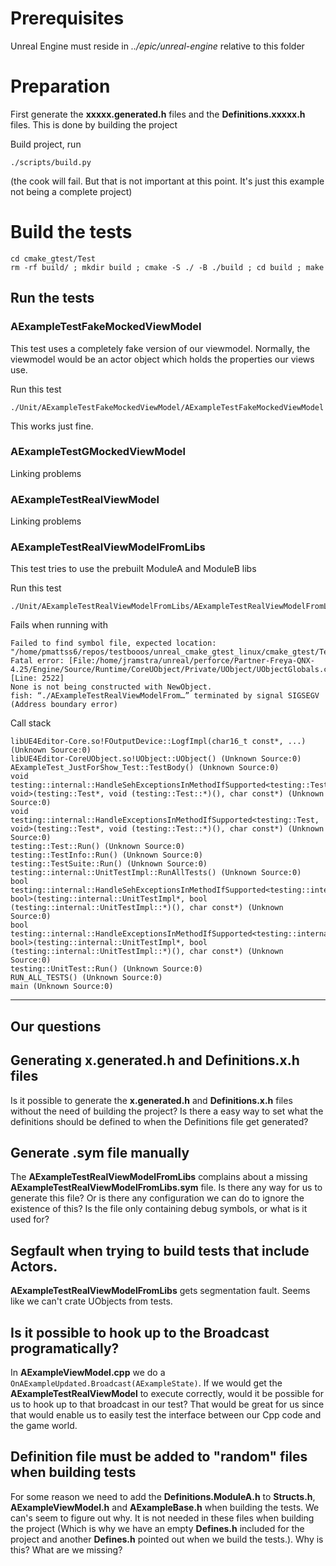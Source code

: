 # Prerequisites
Unreal Engine must reside in *../epic/unreal-engine* relative to this folder

# Preparation
First generate the **xxxxx.generated.h** files and the **Definitions.xxxxx.h** files. This is done by building the project

Build project, run
```
./scripts/build.py
```
(the cook will fail. But that is not important at this point. It's just this example not being a complete project)

# Build the tests

```
cd cmake_gtest/Test
rm -rf build/ ; mkdir build ; cmake -S ./ -B ./build ; cd build ; make
```

## Run the tests

### AExampleTestFakeMockedViewModel
This test uses a completely fake version of our viewmodel. Normally, the viewmodel would be an actor object which holds the properties our views use.

Run this test
```
./Unit/AExampleTestFakeMockedViewModel/AExampleTestFakeMockedViewModel
```

This works just fine.

### AExampleTestGMockedViewModel
Linking problems

### AExampleTestRealViewModel
Linking problems

### AExampleTestRealViewModelFromLibs
This test tries to use the prebuilt ModuleA and ModuleB libs

Run this test
```
./Unit/AExampleTestRealViewModelFromLibs/AExampleTestRealViewModelFromLibs
```

Fails when running with 
```
Failed to find symbol file, expected location:
"/home/pmattss6/repos/testbooos/unreal_cmake_gtest_linux/cmake_gtest/Test/build/Unit/AExampleTestRealViewModelFromLibs/AExampleTestRealViewModelFromLibs.sym"
Fatal error: [File:/home/jramstra/unreal/perforce/Partner-Freya-QNX-4.25/Engine/Source/Runtime/CoreUObject/Private/UObject/UObjectGlobals.cpp] [Line: 2522] 
None is not being constructed with NewObject.
fish: “./AExampleTestRealViewModelFrom…” terminated by signal SIGSEGV (Address boundary error)
```

Call stack
```
libUE4Editor-Core.so!FOutputDevice::LogfImpl(char16_t const*, ...) (Unknown Source:0)
libUE4Editor-CoreUObject.so!UObject::UObject() (Unknown Source:0)
AExampleTest_JustForShow_Test::TestBody() (Unknown Source:0)
void testing::internal::HandleSehExceptionsInMethodIfSupported<testing::Test, void>(testing::Test*, void (testing::Test::*)(), char const*) (Unknown Source:0)
void testing::internal::HandleExceptionsInMethodIfSupported<testing::Test, void>(testing::Test*, void (testing::Test::*)(), char const*) (Unknown Source:0)
testing::Test::Run() (Unknown Source:0)
testing::TestInfo::Run() (Unknown Source:0)
testing::TestSuite::Run() (Unknown Source:0)
testing::internal::UnitTestImpl::RunAllTests() (Unknown Source:0)
bool testing::internal::HandleSehExceptionsInMethodIfSupported<testing::internal::UnitTestImpl, bool>(testing::internal::UnitTestImpl*, bool (testing::internal::UnitTestImpl::*)(), char const*) (Unknown Source:0)
bool testing::internal::HandleExceptionsInMethodIfSupported<testing::internal::UnitTestImpl, bool>(testing::internal::UnitTestImpl*, bool (testing::internal::UnitTestImpl::*)(), char const*) (Unknown Source:0)
testing::UnitTest::Run() (Unknown Source:0)
RUN_ALL_TESTS() (Unknown Source:0)
main (Unknown Source:0)
```

---
## Our questions
## Generating x.generated.h and Definitions.x.h files
Is it possible to generate the **x.generated.h** and **Definitions.x.h** files without the need of building the project? Is there a easy way to set what the definitions should be defined to when the Definitions file get generated?

## Generate .sym file manually
The **AExampleTestRealViewModelFromLibs** complains about a missing **AExampleTestRealViewModelFromLibs.sym** file. Is there any way for us to generate this file? Or is there any configuration we can do to ignore the existence of this? Is the file only containing debug symbols, or what is it used for?

## Segfault when trying to build tests that include Actors.
**AExampleTestRealViewModelFromLibs** gets segmentation fault. Seems like we can't crate UObjects from tests.

## Is it possible to hook up to the Broadcast programatically?
In **AExampleViewModel.cpp** we do a `OnAExampleUpdated.Broadcast(AExampleState)`. If we would get the **AExampleTestRealViewModel** to execute correctly, would it be possible for us to hook up to that broadcast in our test? That would be great for us since that would enable us to easily test the interface between our Cpp code and the game world.

## Definition file must be added to "random" files when building tests
For some reason we need to add the **Definitions.ModuleA.h** to **Structs.h**, **AExampleViewModel.h** and **AExampleBase.h** when building the tests. We can's seem to figure out why. It is not needed in these files when building the project (Which is why we have an empty **Defines.h** included for the project and another **Defines.h** pointed out when we build the tests.). Why is this? What are we missing? 